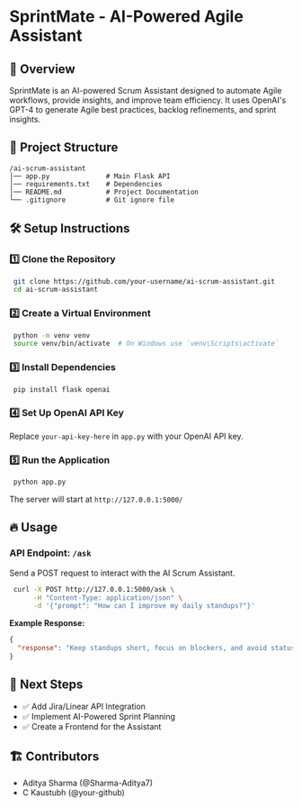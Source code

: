 # SprintMate - AI-Powered Agile Assistant

## 🚀 Overview
SprintMate is an AI-powered Scrum Assistant designed to automate Agile workflows, provide insights, and improve team efficiency. It uses OpenAI's GPT-4 to generate Agile best practices, backlog refinements, and sprint insights.

## 📂 Project Structure
```
/ai-scrum-assistant
│── app.py              # Main Flask API
│── requirements.txt    # Dependencies
│── README.md           # Project Documentation
└── .gitignore          # Git ignore file
```

## 🛠️ Setup Instructions
### 1️⃣ Clone the Repository
```sh
 git clone https://github.com/your-username/ai-scrum-assistant.git
 cd ai-scrum-assistant
```

### 2️⃣ Create a Virtual Environment
```sh
 python -m venv venv
 source venv/bin/activate  # On Windows use `venv\Scripts\activate`
```

### 3️⃣ Install Dependencies
```sh
 pip install flask openai
```

### 4️⃣ Set Up OpenAI API Key
Replace `your-api-key-here` in `app.py` with your OpenAI API key.

### 5️⃣ Run the Application
```sh
 python app.py
```
The server will start at `http://127.0.0.1:5000/`

## 🔥 Usage
### API Endpoint: `/ask`
Send a POST request to interact with the AI Scrum Assistant.
```sh
 curl -X POST http://127.0.0.1:5000/ask \
      -H "Content-Type: application/json" \
      -d '{"prompt": "How can I improve my daily standups?"}'
```
**Example Response:**
```json
{
  "response": "Keep standups short, focus on blockers, and avoid status updates."
}
```

## 📌 Next Steps
- ✅ Add Jira/Linear API Integration
- ✅ Implement AI-Powered Sprint Planning
- ✅ Create a Frontend for the Assistant

## 🏗 Contributors
- Aditya Sharma (@Sharma-Aditya7)
- C Kaustubh (@your-github)

